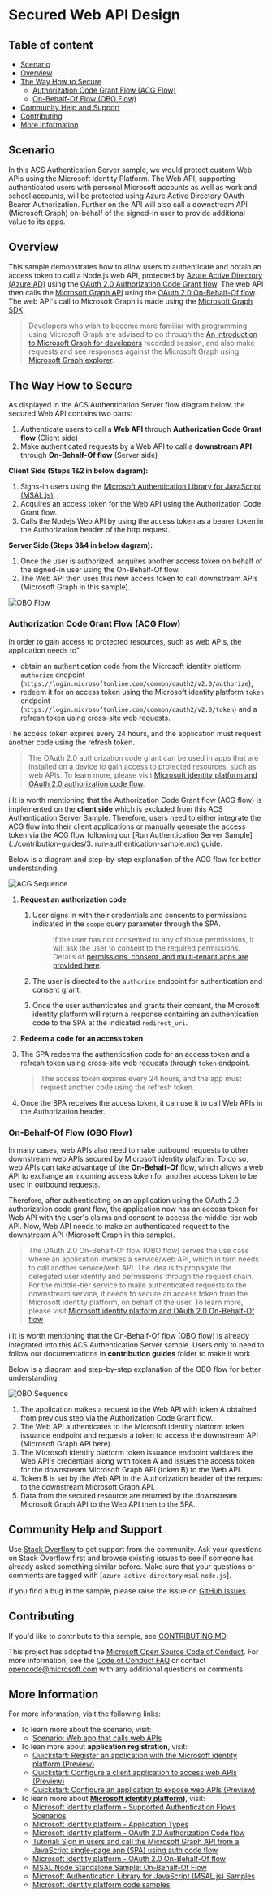 # Secured Web API Design

## Table of content

- [Scenario](#scenario)
- [Overview](#overview)
- [The Way How to Secure](#the-way-how-to-secure)
  - [Authorization Code Grant Flow (ACG Flow)](#authorization-code-grant-flow-acg-flow)
  - [On-Behalf-Of Flow (OBO Flow)](#on-behalf-of-flow-obo-flow)
- [Community Help and Support](#community-help-and-support)
- [Contributing](#contributing)
- [More Information](#more-information)

## Scenario

In this ACS Authentication Server sample, we would protect custom Web APIs using the Microsoft Identity Platform. The Web API, supporting authenticated users with personal Microsoft accounts as well as work and school accounts, will be protected using Azure Active Directory OAuth Bearer Authorization. Further on the API will also call a downstream API (Microsoft Graph) on-behalf of the signed-in user to provide additional value to its apps.

## Overview

This sample demonstrates how to allow users to authenticate and obtain an access token to call a Node.js web API, protected by [Azure Active Directory (Azure AD)](https://azure.microsoft.com/services/active-directory/) using the [OAuth 2.0 Authorization Code Grant flow](https://docs.microsoft.com/azure/active-directory/develop/v2-oauth2-auth-code-flow). The web API then calls the [Microsoft Graph API](https://developer.microsoft.com/graph) using the [OAuth 2.0 On-Behalf-Of flow](https://docs.microsoft.com/azure/active-directory/develop/v2-oauth2-on-behalf-of-flow). The web API's call to Microsoft Graph is made using the [Microsoft Graph SDK](https://docs.microsoft.com/graph/sdks/sdks-overview).

> Developers who wish to become more familiar with programming using Microsoft Graph are advised to go through the [An introduction to Microsoft Graph for developers](https://www.youtube.com/watch?v=EBbnpFdB92A) recorded session, and also make requests and see responses against the Microsoft Graph using [Microsoft Graph explorer](https://developer.microsoft.com/graph/graph-explorer).

## The Way How to Secure

As displayed in the ACS Authentication Server flow diagram below, the secured Web API contains two parts:

1. Authenticate users to call a **Web API** through **Authorization Code Grant flow** (Client side)
2. Make authenticated requests by a Web API to call a **downstream API** through **On-Behalf-Of flow** (Server side)

**Client Side (Steps 1&2 in below dagram):**

1. Signs-in users using the [Microsoft Authentication Library for JavaScript (MSAL.js)](https://github.com/AzureAD/microsoft-authentication-library-for-js).
2. Acquires an access token for the Web API using the Authorization Code Grant flow.
3. Calls the Nodejs Web API by using the access token as a bearer token in the Authorization header of the http request.

**Server Side (Steps 3&4 in below dagram):**

1. Once the user is authorized, acquires another access token on behalf of the signed-in user using the On-Behalf-Of flow.
2. The Web API then uses this new access token to call downstream APIs (Microsoft Graph in this sample).

![OBO Flow](../images/ACS-Authentication-Server-Sample_Secured-Web-API-Flow.png)

### Authorization Code Grant Flow (ACG Flow)

In order to gain access to protected resources, such as web APIs, the application needs to"
- obtain an authentication code from the Microsoft identity platform `authorize` endpoint (`https://login.microsoftonline.com/common/oauth2/v2.0/authorize`),
- redeem it for an access token using the Microsoft identity platform `token` endpoint (`https://login.microsoftonline.com/common/oauth2/v2.0/token`) and a refresh token using cross-site web requests. 

The access token expires every 24 hours, and the application must request another code using the refresh token.

>The OAuth 2.0 authorization code grant can be used in apps that are installed on a device to gain access to protected resources, such as web APIs. To learn more, please visit [Microsoft identity platform and OAuth 2.0 authorization code flow](https://docs.microsoft.com/azure/active-directory/develop/v2-oauth2-auth-code-flow).

:information_source: It is worth mentioning that the Authorization Code Grant flow (ACG flow) is implemented on the **client side** which is excluded from this ACS Authentication Server Sample. Therefore, users need to either integrate the ACG flow into their client applications or manually generate the access token via the ACG flow following our [Run Authentication Server Sample](../contribution-guides/3. run-authentication-sample.md) guide.

Below is a diagram and step-by-step explanation of the ACG flow for better understanding.

![ACG Sequence](../images/ACS-Authentication-Server-Sample_ACG-Sequence.png)

1. **Request an authorization code**

   1. User signs in with their credentials and consents to permissions indicated in the `scope` query parameter through the SPA.

      > If the user has not consented to any of those permissions, it will ask the user to consent to the required permissions. Details of [permissions, consent, and multi-tenant apps are provided here](https://docs.microsoft.com/en-us/azure/active-directory/develop/v2-permissions-and-consent).

   2. The user is directed to the `authorize` endpoint for authentication and consent grant.

   3. Once the user authenticates and grants their consent, the Microsoft identity platform will return a response containing  an authentication code to the SPA at the indicated `redirect_uri`.

2.  **Redeem a code for an access token**

   1. The SPA redeems the authentication code for an access token and a refresh token using cross-site web requests through `token` endpoint.

      > The access token expires every 24 hours, and the app must request another code using the refresh token.

   2. Once the SPA receives the access token, it can use it to call Web APIs in the Authorization header.

### On-Behalf-Of Flow (OBO Flow)

In many cases, web APIs also need to make outbound requests to other downstream web APIs secured by Microsoft identity platform. To do so, web APIs can take advantage of the **On-Behalf-Of** flow, which allows a web API to exchange an incoming access token for another access token to be used in outbound requests.

Therefore, after authenticating on an application using the OAuth 2.0 authorization code grant flow, the application now has an access token for Web API with the user's claims and consent to access the middle-tier web API. Now, Web API needs to make an authenticated request to the downstream API (Microsoft Graph in this sample).

> The OAuth 2.0 On-Behalf-Of flow (OBO flow) serves the use case where an application invokes a service/web API, which in turn needs to call another service/web API. The idea is to propagate the delegated user identity and permissions through the request chain. For the middle-tier service to make authenticated requests to the downstream service, it needs to secure an access token from the Microsoft identity platform, on behalf of the user. To learn more, please visit [Microsoft identity platform and OAuth 2.0 On-Behalf-Of flow](https://docs.microsoft.com/azure/active-directory/develop/v2-oauth2-on-behalf-of-flow)

:information_source: It is worth mentioning that the On-Behalf-Of flow (OBO flow) is already integrated into this ACS Authentication Server sample. Users only to need to follow our documentations in **contribution guides** folder to make it work.

Below is a diagram and step-by-step explanation of the OBO flow for better understanding.

![OBO Sequence](../images/ACS-Authentication-Server-Sample_OBO-Sequence.png)

1. The application makes a request to the Web API with token A obtained from previous step via the Authorization Code Grant flow.
2. The Web API authenticates to the Microsoft identity platform token issuance endpoint and requests a token to access the downstream API (Microsoft Graph API here).
3. The Microsoft identity platform token issuance endpoint validates the Web API's credentials along with token A and issues the access token for the downstream Microsoft Graph API (token B) to the Web API.
4. Token B is set by the Web API in the Authorization header of the request to the downstream Microsoft Graph API.
5. Data from the secured resource are returned by the downstream Microsoft Graph API to the Web API then to the SPA.

## Community Help and Support

Use [Stack Overflow](http://stackoverflow.com/questions/tagged/msal) to get support from the community. Ask your questions on Stack Overflow first and browse existing issues to see if someone has already asked something similar before. Make sure that your questions or comments are tagged with [`azure-active-directory` `msal` `node.js`].

If you find a bug in the sample, please raise the issue on [GitHub Issues](https://github.com/Azure-Samples/communication-services-authentication-hero-nodejs/issues).

## Contributing

If you'd like to contribute to this sample, see [CONTRIBUTING.MD](../../CONTRIBUTING.md).

This project has adopted the [Microsoft Open Source Code of Conduct](https://opensource.microsoft.com/codeofconduct/). For more information, see the [Code of Conduct FAQ](https://opensource.microsoft.com/codeofconduct/faq/) or contact [opencode@microsoft.com](mailto:opencode@microsoft.com) with any additional questions or comments.

## More Information

For more information, visit the following links:

- To learn more about the scenario, visit:
  - [Scenario: Web app that calls web APIs](https://docs.microsoft.com/azure/active-directory/develop/scenario-web-app-call-api-overview)
- To lean more about **application registration**, visit:
  - [Quickstart: Register an application with the Microsoft identity platform (Preview)](https://docs.microsoft.com/azure/active-directory/develop/quickstart-register-app)
  - [Quickstart: Configure a client application to access web APIs (Preview)](https://docs.microsoft.com/azure/active-directory/develop/quickstart-configure-app-access-web-apis)
  - [Quickstart: Configure an application to expose web APIs (Preview)](https://docs.microsoft.com/azure/active-directory/develop/quickstart-configure-app-expose-web-apis)
- To learn more about **[Microsoft identity platform](http://aka.ms/aaddevv2))**, visit:
  - [Microsoft identity platform - Supported Authentication Flows Scenarios](https://docs.microsoft.com/azure/active-directory/develop/msal-authentication-flows)
  - [Microsoft identity platform - Application Types](https://docs.microsoft.com/azure/active-directory/develop/v2-app-types)
  - [Microsoft identity platform - OAuth 2.0 Authorization Code flow](https://docs.microsoft.com/azure/active-directory/develop/v2-oauth2-auth-code-flow)
  - [Tutorial: Sign in users and call the Microsoft Graph API from a JavaScript single-page app (SPA) using auth code flow](https://docs.microsoft.com/azure/active-directory/develop/tutorial-v2-javascript-auth-code)
  - [Microsoft identity platform - OAuth 2.0 On-Behalf-Of flow](https://docs.microsoft.com/azure/active-directory/develop/v2-oauth2-on-behalf-of-flow)
  - [MSAL Node Standalone Sample: On-Behalf-Of Flow](https://github.com/AzureAD/microsoft-authentication-library-for-js/blob/dev/samples/msal-node-samples/on-behalf-of/README.md)
  - [Microsoft Authentication Library for JavaScript (MSAL.js) Samples](https://github.com/AzureAD/microsoft-authentication-library-for-js/tree/dev/samples)
  - [Microsoft identity platform code samples](https://docs.microsoft.com/en-us/azure/active-directory/develop/sample-v2-code)

